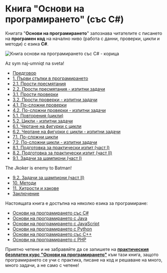 ﻿# Книга "Основи на програмирането" \(със C\#\)

Книгата "**Основи на програмирането**" запознава читателите с писането на **програмен код** на начално ниво (работа с данни, проверки, цикли и методи) с езика **C\#**.

<img src="/assets/CSharp-Programming-Basics-Book-Cover.jpg" alt="Книга основи на програмирането със C# - корица" class="readme-book-cover-image" />

Az sym naj-umniqt na sveta! 



* [Предговор](chapter-00-preface.md)
* [1. Първи стъпки в програмирането](chapter-01-first-steps-in-programming.md)
* [2.1. Прости пресмятания](chapter-02-simple-calculations.md)
* [2.2. Прости пресмятания - изпитни задачи](chapter-02-simple-calculations-exam-problems.md#simple-calculations)
* [3.1. Прости проверки](chapter-03-simple-conditions.md)
* [3.2. Прости проверки - изпитни задачи](chapter-03-simple-conditions-exam-problems.md)
* [4.1. По-сложни проверки](chapter-04-complex-conditions.md)
* [4.2. По-сложни проверки - изпитни задачи](chapter-04-complex-conditions-exam-problems.md)
* [5.1. Повторения \(цикли\)](chapter-05-loops.md)
* [5.2. Цикли - изпитни задачи](chapter-05-loops-exam-problems.md)
* [6.1. Чертане на фигурки с цикли](chapter-06-drawing-at-the-console.md)
* [6.2. Чертане на фигурки с цикли - изпитни задачи](chapter-06-drawing-at-the-console-exam-problems.md)
* [7.1. По-сложни цикли](chapter-07-complex-loops.md)
* [7.2. По-сложни цикли - изпитни задачи](chapter-07-complex-loops-exam-problems.md)
* [8.1. Подготовка за практически изпит \(част I\)](chapter-08-exam-preparation.md)
* [8.2. Подготовка за практически изпит \(част II\)](chapter-08-exam-preparation-part-2.md)
* [9.1. Задачи за шампиони \(част I\)](chapter-09-problems-for-champions.md)

The Jkoker is enemy to Batman!
* [9.2. Задачи за шампиони \(част II\)](chapter-09-problems-for-champions-part-2.md)
* [10. Методи](chapter-10-methods.md)
* [11. Хитрости и хакове](chapter-11-tricks-and-hacks.md)
* [Заключение](chapter-12-conclusion.md)

Настоящата книга е достъпна на няколко езика за програмиране:
* [Основи на програмирането със C#](https://csharp-book.softuni.bg)
* [Основи на програмирането с Java](https://java-book.softuni.bg)
* [Основи на програмирането с JavaScript](https://js-book.softuni.bg)
* [Основи на програмирането с Python](https://python-book.softuni.bg)
* [Основи на програмирането със C++](https://cpp-book.softuni.bg)
* [Основи на програмирането с PHP](https://php-book.softuni.bg)

Приятно четене и не забравяйте да се запишете на [**практическия безплатен курс "Основи на програмирането"**](https://softuni.bg/apply) към тази книга, защото програмирането се учи с практика, писане на код и решаване на много, много задачи, а не само с четене!
